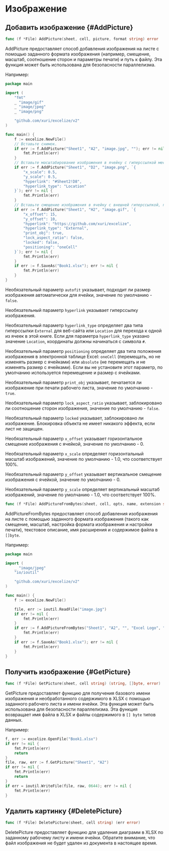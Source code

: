 # Изображение

## Добавить изображение {#AddPicture}

```go
func (f *File) AddPicture(sheet, cell, picture, format string) error
```

AddPicture предоставляет способ добавления изображения на листе с помощью заданного формата изображения (например, смещение, масштаб, соотношение сторон и параметры печати) и путь к файлу. Эта функция может быть использована для безопасности параллелизма.

Например:

```go
package main

import (
    "fmt"
    _ "image/gif"
    _ "image/jpeg"
    _ "image/png"

    "github.com/xuri/excelize/v2"
)

func main() {
    f := excelize.NewFile()
    // Вставьте снимок.
    if err := f.AddPicture("Sheet1", "A2", "image.jpg", ""); err != nil {
        fmt.Println(err)
    }
    // Вставьте масштабирование изображения в ячейку с гиперссылкой местоположения.
    if err := f.AddPicture("Sheet1", "D2", "image.png", `{
        "x_scale": 0.5,
        "y_scale": 0.5,
        "hyperlink": "#Sheet2!D8",
        "hyperlink_type": "Location"
    }`); err != nil {
        fmt.Println(err)
    }
    // Вставьте смещение изображения в ячейку с внешней гиперссылкой, поддержкой печати и позиционирования.
    if err := f.AddPicture("Sheet1", "H2", "image.gif", `{
        "x_offset": 15,
        "y_offset": 10,
        "hyperlink": "https://github.com/xuri/excelize",
        "hyperlink_type": "External",
        "print_obj": true,
        "lock_aspect_ratio": false,
        "locked": false,
        "positioning": "oneCell"
    }`); err != nil {
        fmt.Println(err)
    }
    if err := f.SaveAs("Book1.xlsx"); err != nil {
        fmt.Println(err)
    }
}
```

Необязательный параметр `autofit` указывает, подходит ли размер изображения автоматически для ячейки, значение по умолчанию - `false`.

Необязательный параметр `hyperlink` указывает гиперссылку изображения.

Необязательный параметр `hyperlink_type` определяет два типа гиперссылки `External` для веб-сайта или `Location` для перехода к одной из ячеек в этой книге. Если для параметра `hyperlink_type` указано значение `Location`, координаты должны начинаться с символа `#`.

Необязательный параметр `positioning` определяет два типа положения изображения в электронной таблице Excel: `oneCell` (перемещать, но не изменять размер с ячейками) или `absolute` (не перемещать и не изменять размер с ячейками). Если вы не установите этот параметр, по умолчанию используется перемещение и размер с ячейками.

Необязательный параметр `print_obj` указывает, печатается ли изображение при печати рабочего листа, значение по умолчанию - `true`.

Необязательный параметр `lock_aspect_ratio` указывает, заблокировано ли соотношение сторон изображения, значение по умолчанию - `false`.

Необязательный параметр `locked` указывает, заблокировано ли изображение. Блокировка объекта не имеет никакого эффекта, если лист не защищен.

Необязательный параметр `x_offset` указывает горизонтальное смещение изображения с ячейкой, значение по умолчанию - 0.

Необязательный параметр `x_scale` определяет горизонтальный масштаб изображений, значение по умолчанию - 1.0, что соответствует 100%.

Необязательный параметр `y_offset` указывает вертикальное смещение изображения с ячейкой, значение по умолчанию - 0.

Необязательный параметр `y_scale` определяет вертикальный масштаб изображений, значение по умолчанию - 1.0, что соответствует 100%.

```go
func (f *File) AddPictureFromBytes(sheet, cell, opts, name, extension string, file []byte) error
```

AddPictureFromBytes предоставляет способ добавления изображения на листе с помощью заданного формата изображения (такого как смещение, масштаб, настройка формата изображения и настройки печати), текстовое описание, имя расширения и содержимое файла в `[]byte`.

Например:

```go
package main

import (
    _ "image/jpeg"
    "io/ioutil"

    "github.com/xuri/excelize/v2"
)

func main() {
    f := excelize.NewFile()

    file, err := ioutil.ReadFile("image.jpg")
    if err != nil {
        fmt.Println(err)
    }
    if err := f.AddPictureFromBytes("Sheet1", "A2", "", "Excel Logo", ".jpg", file); err != nil {
        fmt.Println(err)
    }
    if err := f.SaveAs("Book1.xlsx"); err != nil {
        fmt.Println(err)
    }
}
```

## Получить изображение {#GetPicture}

```go
func (f *File) GetPicture(sheet, cell string) (string, []byte, error)
```

GetPicture предоставляет функцию для получения базового имени изображения и необработанного содержимого в XLSX с помощью заданного рабочего листа и имени ячейки. Эта функция может быть использована для безопасности параллелизма. Эта функция возвращает имя файла в XLSX и файлы содержимого в `[] byte` типов данных.

Например:

```go
f, err := excelize.OpenFile("Book1.xlsx")
if err != nil {
    fmt.Println(err)
    return
}
file, raw, err := f.GetPicture("Sheet1", "A2")
if err != nil {
    fmt.Println(err)
    return
}
if err = ioutil.WriteFile(file, raw, 0644); err != nil {
    fmt.Println(err)
}
```

## Удалить картинку {#DeletePicture}

```go
func (f *File) DeletePicture(sheet, cell string) (err error)
```

DeletePicture предоставляет функцию для удаления диаграмм в XLSX по заданному рабочему листу и имени ячейки. Обратите внимание, что файл изображения не будет удален из документа в настоящее время.
